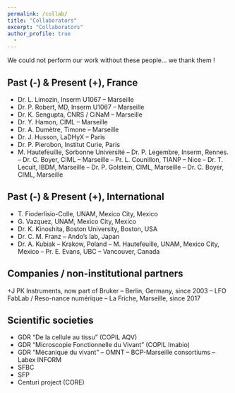 ```yaml
---
permalink: /collab/
title: "Collaborators"
excerpt: "Collaborators"
author_profile: true
  - 
---
```


We could not perform our work without these people... we thank them !

## Past (-) & Present (+), France
+ Dr. L. Limozin, Inserm U1067 – Marseille
+ Dr. P. Robert, MD, Inserm U1067 – Marseille
+ Dr. K. Sengupta, CNRS / CiNaM – Marseille 
+ Dr. Y. Hamon, CIML – Marseille
+ Dr. A. Dumètre, Timone – Marseille
+ Dr. J. Husson, LaDHyX – Paris 
+ Dr. P. Pierobon, Institut Curie, Paris
+ M. Hautefeuille, Sorbonne Université
– Dr. P. Legembre, Inserm, Rennes.
– Dr. C. Boyer, CIML – Marseille
– Pr. L. Counillon, TIANP – Nice
– Dr. T. Lecuit, IBDM, Marseille
– Dr. P. Golstein, CIML, Marseille
– Dr. C. Boyer, CIML, Marseille

## Past (-) & Present (+), International
+ T. Fioderlisio-Colle, UNAM, Mexico City, Mexico
+ G. Vazquez, UNAM, Mexico City, Mexico
+ Dr. K. Kinoshita, Boston University, Boston, USA
+ Dr. C. M. Franz – Ando’s lab, Japan
+ Dr. A. Kubiak – Krakow, Poland
– M. Hautefeuille, UNAM, Mexico City, Mexico
– Pr. E. Evans, UBC – Vancouver, Canada

## Companies / non-institutional partners
+J PK Instruments, now part of Bruker – Berlin, Germany, since 2003 
– LFO FabLab / Reso-nance numérique – La Friche, Marseille, since 2017 

## Scientific societies
+ GDR “De la cellule au tissu” (COPIL AQV)
+ GDR “Microscopie Fonctionnelle du Vivant” (COPIL Imabio)
+ GDR “Mécanique du vivant”
– OMNT
– BCP-Marseille consortiums
– Labex INFORM
+ SFBC
+ SFP 
+ Centuri project (CORE)
